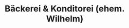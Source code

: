 ---
title: "Bäckerei & Konditorei (ehem. Wilhelm)"
url: /berlin/baeckerei-und-konditorei-ehem-wilhelm/
shop: Bäckerei
---